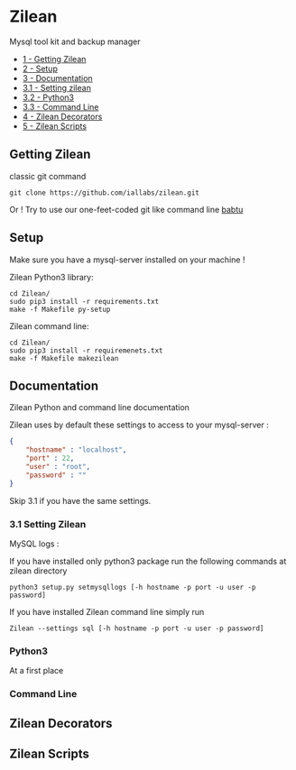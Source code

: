 # Zilean
Mysql tool kit and backup manager

- [1 - Getting Zilean](#getting-zilean)
- [2 - Setup](#setup)
- [3 - Documentation](#documentation)
- [3.1 - Setting zilean](#setting-zilean)
- [3.2 - Python3](#python3)
- [3.3 - Command Line](#command-line)
- [4 - Zilean Decorators](#zilean-decorators)
- [5 - Zilean Scripts](#zilean-scripts)

## Getting Zilean
classic git command

```shell
git clone https://github.com/iallabs/zilean.git
```
Or !
Try to use our one-feet-coded git like command line [babtu](https://github.com/iallabs/babtu.git)

## Setup

Make sure you have a mysql-server installed on your machine !

Zilean Python3 library:
```shell
cd Zilean/
sudo pip3 install -r requirements.txt
make -f Makefile py-setup
```

Zilean command line:
```shell
cd Zilean/
sudo pip3 install -r requiremenets.txt
make -f Makefile makezilean
```

## Documentation

Zilean Python and command line documentation

Zilean uses by default these settings to access to your mysql-server :
```json
{
    "hostname" : "localhost",
    "port" : 22,
    "user" : "root",
    "password" : ""
}    
```
Skip 3.1 if you have the same settings.

### 3.1 Setting Zilean

MySQL logs :

If you have installed only python3 package run the following commands at zilean directory
```shell
python3 setup.py setmysqllogs [-h hostname -p port -u user -p password]
```
If you have installed Zilean command line simply run
```shell
Zilean --settings sql [-h hostname -p port -u user -p password]
```

### Python3
At a first place


### Command Line

## Zilean Decorators

## Zilean Scripts
